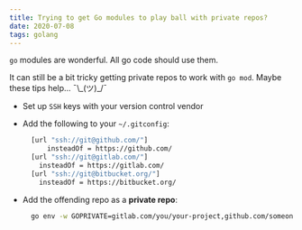 ```yaml
---
title: Trying to get Go modules to play ball with private repos?
date: 2020-07-08
tags: golang
---
```


`go` modules are wonderful. All go code should use them.

It can still be a bit tricky getting private repos to work with `go mod`. Maybe these tips help... ¯\\\_(ツ)\_/¯

- Set up `SSH` keys with your version control vendor
- Add the following to your `~/.gitconfig`:

  ```bash
    [url "ssh://git@github.com/"]
    	insteadOf = https://github.com/
    [url "ssh://git@gitlab.com/"]
      insteadOf = https://gitlab.com/
    [url "ssh://git@bitbucket.org/"]
      insteadOf = https://bitbucket.org/
  ```

- Add the offending repo as a **private repo**:

  ```bash
    go env -w GOPRIVATE=gitlab.com/you/your-project,github.com/someone/their-project
  ```

